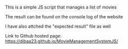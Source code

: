 This is a simple JS script that manages a list of movies

The result can be found on the console log of the website

I have also attched the "expected result" file as well

Link to Github hosted page: https://dibaa23.github.io/MovieManagementSystemJS/

